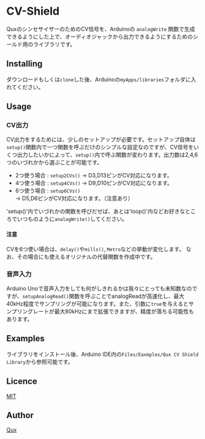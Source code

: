 # CV-Shield
QuxのシンセサイザーのためのCV信号を、Arduinoの `analogWrite` 関数で生成できるようにした上で、オーディオジャックから出力できるようにするためのシールド用のライブラリです。

## Installing
ダウンロードもしくは`clone`した後、Arduinoの`myApps/libraries`フォルダに入れてください。

## Usage
### CV出力
CV出力をするためには、少しのセットアップが必要です。セットアップ自体は`setup()`関数内で一つ関数を呼ぶだけのシンプルな設定なのですが、CV信号をいくつ出力したいかによって、`setup()`内で呼ぶ関数が変わります。出力数は2,4,6つのいづれかから選ぶことが可能です。

- 2つ使う場合 : `setup2CVs()` -> D3,D13ピンがCV対応になります。
- 4つ使う場合 : `setup4CVs()` -> D9,D10ピンがCV対応になります。
- 6つ使う場合 : `setup6CVs()` -> D5,D6ピンがCV対応になります。（注意あり）

'setup()'内でいづれかの関数を呼びだせば、あとは'loop()'内などお好きなところでいつものように`analogWrite()`してください。

#### 注意
CVを6つ使い場合は、`delay()`や`mills()`, `Metro`などの挙動が変化します。
なお、その場合にも使えるオリジナルの代替関数を作成中です。

### 音声入力
Arduino Unoで音声入力をしても何がしきれるかは我々にとっても未知数なのですが、`setupAnalogRead()`関数を呼ぶことでanalogReadが高速化し、最大40kHz程度でサンプリングが可能になります。また、引数に`true`を与えるとサンプリングレートが最大80kHzにまで拡張できますが、精度が落ちる可能性もあります。

## Examples
ライブラリをインストール後、Arduino IDE内の`Files/Eaxmples/Qux CV Shield Library`から参照可能です。


## Licence
[MIT](https://github.com/tcnksm/tool/blob/master/LICENCE)

## Author
[Qux](https://blog.qux-jp.com)